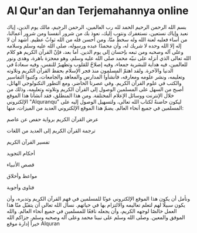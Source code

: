 # Al Qur'an dan Terjemahannya online 

بسم الله الرحمن الرحيم
الحمد لله رب العالمين، الرحمن الرحيم، مالك يوم الدين، إياك نعبد وإياك نستعين، نستغفرك ونتوب إليك، نعوذ بك من شرور أنفسنا ومن شرور أعمالنا، من أساء فعليه لعنة الله وله سخطٌ منّا، ومن أحسن فله من الله ثوابٌ عظيم.
أشهد أن لا إله إلا الله وحده لا شريك له، وأن محمدًا عبده ورسوله، صلى الله عليه وسلم وسلامه وعلى آله وصحبه ومن تبعه بإحسان إلى يوم الدين.
أما بعد،
فإنّ القرآن الكريم هو كلام الله تعالى الذي أنزله على نبيّه محمد صلى الله عليه وسلم، وهو معجزة باهرة، وهدى ونور للعالمين، فيه هداية للبشرية جمعاء، وفيه إصلاحٌ للقلوب وتطهيرٌ للنفس، وفيه سعادةٌ في الدنيا والآخرة.
ولقد اهتمّ المسلمون منذ فجر الإسلام بحفظ القرآن الكريم وتلاوته وتعليمه، ونشر علومه ومعارفه، فأنشأوا المدارس والمعاهد والجامعات، وكتبوا التفاسير والكتب في علوم القرآن الكريم.
وفي عصرنا الحاضر، ومع التطور التكنولوجي الهائل، أصبح من السهل على المسلمين الوصول إلى القرآن الكريم وتلاوته وتعليمه، وذلك من خلال الإنترنت ووسائل الإعلام المختلفة.
ومن هذا المنطلق، فقد أنشأنا هذا الموقع الإلكتروني "Alquranqu" ليكون حاضنةً لكتاب الله تعالى، ولتسهيل الوصول إليه على المسلمين في جميع أنحاء العالم.
يضمّ هذا الموقع الإلكتروني العديد من الميزات، منها:

عرض القرآن الكريم برواية حفص عن عاصم

ترجمة القرآن الكريم إلى العديد من اللغات

تفسير القرآن الكريم

أحكام التجويد

قصص الأنبياء

مواعظ وأخلاق

فتاوى وأجوبة

ونأمل أن يكون هذا الموقع الإلكتروني عونًا للمسلمين في فهم القرآن الكريم وتدبره، وأن يكون سبيلًا لهم لتعلم تعاليمه والالتزام بها في حياتهم.
نسأل الله تعالى أن يتقبّل منّا هذا العمل خالصًا لوجهه الكريم، وأن يجعله نافعًا للمسلمين في جميع أنحاء العالم.
والله الموفق والمعين.
وصلى الله وسلم على نبينا محمد وعلى آله وصحبه وسلم.
جزاكم الله خيراً
إدارة موقع Alquran
